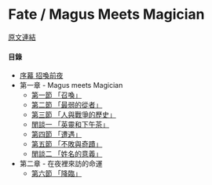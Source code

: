 Fate / Magus Meets Magician
====
[原文連結](https://syosetu.org/novel/42788/)

#### 目錄
* [序幕 招喚前夜](./article/0000.md)
* 第一章 - Magus meets Magician
  * [第一節 「召喚」](./article/0101.md)
  * [第二節 「最弱的從者」](./article/0102.md)
  * [第三節 「人與戰爭的歷史」](./article/0103.md)
  * [閒談一 「英靈和下午茶」](./article/010301.md)
  * [第四節 「遭遇」](./article/0104.md)
  * [第五節 「不敗與奇蹟」](./article/0105.md)
  * [閒談二 「姓名的意義」](./article/010501.md)
* 第二章 - 在夜裡來訪的命運
  * [第六節 「降臨」](./article/0206.md)
